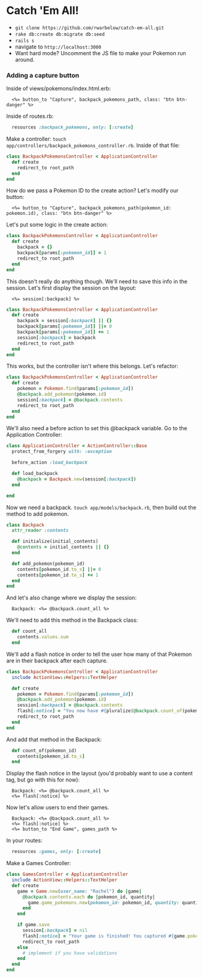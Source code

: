 # Catch 'Em All!

* `git clone https://github.com/rwarbelow/catch-em-all.git`
* `rake db:create db:migrate db:seed`
* `rails s`
* navigate to `http://localhost:3000`
* Want hard mode? Uncomment the JS file to make your Pokemon run around. 

### Adding a capture button

Inside of views/pokemons/index.html.erb:

```erb
  <%= button_to "Capture", backpack_pokemons_path, class: "btn btn-danger" %>
```

Inside of routes.rb:

```ruby
  resources :backpack_pokemons, only: [:create]
```

Make a controller: `touch app/controllers/backpack_pokemons_controller.rb`. Inside of that file:

```ruby
class BackpackPokemonsController < ApplicationController
  def create
    redirect_to root_path
  end
end
```

How do we pass a Pokemon ID to the create action? Let's modify our button:

```erb
  <%= button_to "Capture", backpack_pokemons_path(pokemon_id: pokemon.id), class: "btn btn-danger" %>
```

Let's put some logic in the create action:

```ruby
class BackpackPokemonsController < ApplicationController
  def create
    backpack = {}
    backpack[params[:pokemon_id]] = 1
    redirect_to root_path
  end
end
```

This doesn't really do anything though. We'll need to save this info in the session. Let's first display the session on the layout:

```erb
  <%= session[:backpack] %>
```

```ruby
class BackpackPokemonsController < ApplicationController
  def create
    backpack = session[:backpack] || {}
    backpack[params[:pokemon_id]] ||= 0
    backpack[params[:pokemon_id]] += 1
    session[:backpack] = backpack
    redirect_to root_path
  end
end
```

This works, but the controller isn't where this belongs. Let's refactor:

```ruby
class BackpackPokemonsController < ApplicationController
  def create
    pokemon = Pokemon.find(params[:pokemon_id])
    @backpack.add_pokemon(pokemon.id)
    session[:backpack] = @backpack.contents
    redirect_to root_path
  end
end
```

We'll also need a before action to set this @backpack variable. Go to the Application Controller:

```ruby
class ApplicationController < ActionController::Base
  protect_from_forgery with: :exception

  before_action :load_backpack

  def load_backpack
    @backpack = Backpack.new(session[:backpack])
  end

end

```

Now we need a backpack. `touch app/models/backpack.rb`, then build out the method to add pokemon. 

```ruby
class Backpack
  attr_reader :contents

  def initialize(initial_contents)
    @contents = initial_contents || {}
  end

  def add_pokemon(pokemon_id)
    contents[pokemon_id.to_s] ||= 0
    contents[pokemon_id.to_s] += 1
  end
end
```

And let's also change where we display the session:

```erb
  Backpack: <%= @backpack.count_all %>
```

We'll need to add this method in the Backpack class:

```ruby
  def count_all
    contents.values.sum
  end
```

We'll add a flash notice in order to tell the user how many of that Pokemon are in their backpack after each capture. 

```ruby
class BackpackPokemonsController < ApplicationController
  include ActionView::Helpers::TextHelper

  def create
    pokemon = Pokemon.find(params[:pokemon_id])
    @backpack.add_pokemon(pokemon.id)
    session[:backpack] = @backpack.contents
    flash[:notice] = "You now have #{pluralize(@backpack.count_of(pokemon.id), pokemon.name)}."
    redirect_to root_path
  end
end
```

And add that method in the Backpack:

```ruby
  def count_of(pokemon_id)
    contents[pokemon_id.to_s]
  end
```

Display the flash notice in the layout (you'd probably want to use a content tag, but go with this for now):

```erb
  Backpack: <%= @backpack.count_all %>
  <%= flash[:notice] %>
```

Now let's allow users to end their games.

```erb
  Backpack: <%= @backpack.count_all %>
  <%= flash[:notice] %>
  <%= button_to "End Game", games_path %>
```

In your routes:

```ruby
  resources :games, only: [:create]
```

Make a Games Controller:

```ruby
class GamesController < ApplicationController
  include ActionView::Helpers::TextHelper
  def create
    game = Game.new(user_name: "Rachel") do |game|
      @backpack.contents.each do |pokemon_id, quantity|
        game.game_pokemons.new(pokemon_id: pokemon_id, quantity: quantity)
      end
    end

    if game.save
      session[:backpack] = nil
      flash[:notice] = "Your game is finished! You captured #{game.pokemons.count} species of pokemon."
      redirect_to root_path
    else
      # implement if you have validations
    end
  end
end
```
